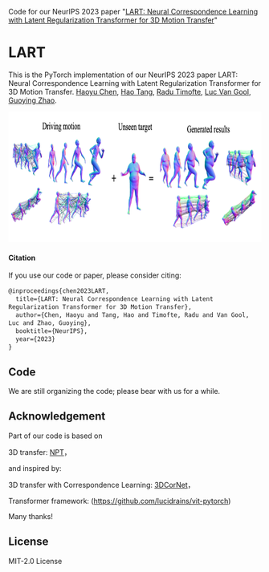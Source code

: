 Code for our NeurIPS 2023 paper "[LART: Neural Correspondence Learning with Latent Regularization Transformer for 3D Motion Transfer](https://openreview.net/pdf?id=g27BggUT3L)"

# LART
This is the PyTorch implementation of our NeurIPS 2023 paper LART: Neural Correspondence Learning with Latent Regularization Transformer for 3D Motion Transfer.
[Haoyu Chen](https://scholar.google.com/citations?user=QgbraMIAAAAJ&hl=en), [Hao Tang](https://github.com/Ha0Tang), [Radu Timofte](https://scholar.google.be/citations?user=u3MwH5kAAAAJ&hl=en), [Luc Van Gool](https://scholar.google.be/citations?user=TwMib_QAAAAJ&hl=en), [Guoying Zhao](https://scholar.google.com/citations?user=hzywrFMAAAAJ&hl=en). <br>

<img src="lart.PNG" width="1000" height="260">

#### Citation

If you use our code or paper, please consider citing:
```
@inproceedings{chen2023LART,
  title={LART: Neural Correspondence Learning with Latent Regularization Transformer for 3D Motion Transfer},
  author={Chen, Haoyu and Tang, Hao and Timofte, Radu and Van Gool, Luc and Zhao, Guoying},
  booktitle={NeurIPS},
  year={2023}
}
```

## Code
We are still organizing the code; please bear with us for a while.

## Acknowledgement
Part of our code is based on 

3D transfer: [NPT](https://github.com/jiashunwang/Neural-Pose-Transfer)，

and inspired by:

3D transfer with Correspondence Learning: [3DCorNet](https://github.com/ChaoyueSong/3d-corenet)，

Transformer framework: (https://github.com/lucidrains/vit-pytorch) 

Many thanks!

## License
MIT-2.0 License
